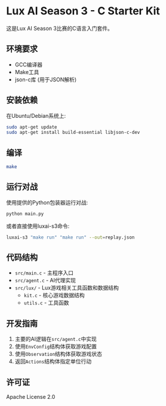 # Lux AI Season 3 - C Starter Kit

这是Lux AI Season 3比赛的C语言入门套件。

## 环境要求

- GCC编译器
- Make工具
- json-c库 (用于JSON解析)

## 安装依赖

在Ubuntu/Debian系统上:

```bash
sudo apt-get update
sudo apt-get install build-essential libjson-c-dev
```

## 编译

```bash
make
```

## 运行对战

使用提供的Python包装器运行对战:

```bash
python main.py
```

或者直接使用luxai-s3命令:

```bash
luxai-s3 "make run" "make run" --out=replay.json
```

## 代码结构

- `src/main.c` - 主程序入口
- `src/agent.c` - AI代理实现
- `src/lux/` - Lux游戏相关工具函数和数据结构
  - `kit.c` - 核心游戏数据结构
  - `utils.c` - 工具函数

## 开发指南

1. 主要的AI逻辑在`src/agent.c`中实现
2. 使用`EnvConfig`结构体获取游戏配置
3. 使用`Observation`结构体获取游戏状态
4. 返回`Actions`结构体指定单位行动

## 许可证

Apache License 2.0
